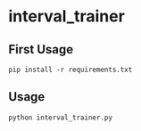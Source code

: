 # interval_trainer

## First Usage

`pip install -r requirements.txt`

## Usage

`python interval_trainer.py`